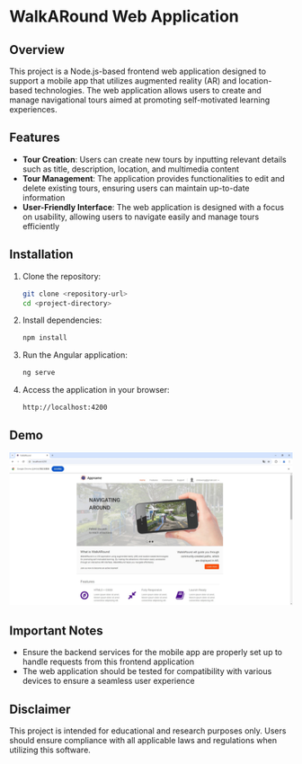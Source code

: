 # WalkARound Web Application

## Overview

This project is a Node.js-based frontend web application designed to support a mobile app that utilizes augmented reality (AR) and location-based technologies. The web application allows users to create and manage navigational tours aimed at promoting self-motivated learning experiences.

## Features

- **Tour Creation**: Users can create new tours by inputting relevant details such as title, description, location, and multimedia content
- **Tour Management**: The application provides functionalities to edit and delete existing tours, ensuring users can maintain up-to-date information
- **User-Friendly Interface**: The web application is designed with a focus on usability, allowing users to navigate easily and manage tours efficiently

## Installation

1. Clone the repository:

   ```bash
   git clone <repository-url>
   cd <project-directory>
   ```

2. Install dependencies:

   ```bash
   npm install
   ```

3. Run the Angular application:

   ```bash
   ng serve
   ```

4. Access the application in your browser:

   ```bash
   http://localhost:4200
   ```

## Demo

![screenshot1.jpg](screenshot1.jpg)

## Important Notes

- Ensure the backend services for the mobile app are properly set up to handle requests from this frontend application
- The web application should be tested for compatibility with various devices to ensure a seamless user experience

## Disclaimer

This project is intended for educational and research purposes only. Users should ensure compliance with all applicable laws and regulations when utilizing this software.
